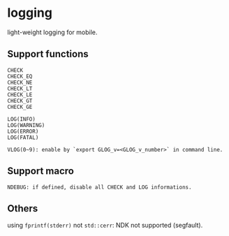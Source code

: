 # logging

light-weight logging for mobile.


## Support functions

```
CHECK
CHECK_EQ
CHECK_NE
CHECK_LT
CHECK_LE
CHECK_GT
CHECK_GE

LOG(INFO)
LOG(WARNING)
LOG(ERROR)
LOG(FATAL)

VLOG(0~9): enable by `export GLOG_v=<GLOG_v_number>` in command line.
```

## Support macro

```
NDEBUG: if defined, disable all CHECK and LOG informations.
```

## Others

using `fprintf(stderr)` not `std::cerr`: NDK not supported (segfault).
